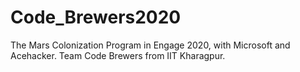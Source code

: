 # Code_Brewers2020
The Mars Colonization Program in Engage 2020, with Microsoft and Acehacker. Team Code Brewers from IIT Kharagpur.
